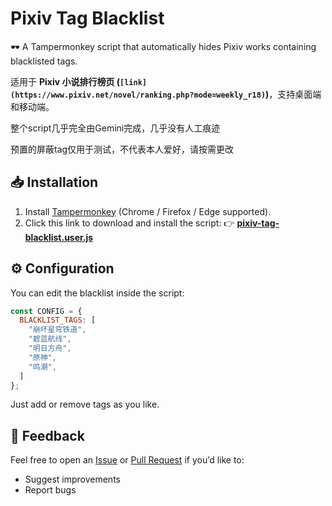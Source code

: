 # Pixiv Tag Blacklist

🕶️ A Tampermonkey script that automatically hides Pixiv works containing blacklisted tags.

适用于 **Pixiv 小说排行榜页 (`[link](https://www.pixiv.net/novel/ranking.php?mode=weekly_r18)`)**，支持桌面端和移动端。

整个script几乎完全由Gemini完成，几乎没有人工痕迹

预置的屏蔽tag仅用于测试，不代表本人爱好，请按需更改


## 📥 Installation

1. Install [Tampermonkey](https://www.tampermonkey.net/) (Chrome / Firefox / Edge supported).
2. Click this link to download and install the script:
   👉 [**pixiv-tag-blacklist.user.js**](./pixiv-tag-blacklist.user.js)


## ⚙️ Configuration

You can edit the blacklist inside the script:

```js
const CONFIG = {
  BLACKLIST_TAGS: [
    "崩坏星穹铁道",
    "碧蓝航线",
    "明日方舟",
    "原神",
    "鸣潮",
  ]
};
```

Just add or remove tags as you like.


## 💬 Feedback

Feel free to open an [Issue](../../issues) or [Pull Request](../../pulls) if you’d like to:

* Suggest improvements
* Report bugs
